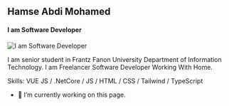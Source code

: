 ## Hamse Abdi Mohamed
#### I am Software Developer
![I am Software Developer](https://pbs.twimg.com/profile_banners/1500521722377814017/1647455609/1500x500)

I am senior student in Frantz Fanon University Department of Information Technology. I am Freelancer Software Developer Working With Home.

Skills: VUE JS / .NetCore / JS / HTML / CSS / Tailwind / TypeScript

- 🔭 I’m currently working on this page. 




